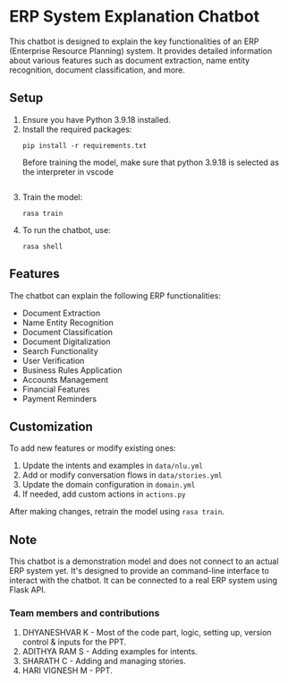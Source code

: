 # ERP System Explanation Chatbot

This chatbot is designed to explain the key functionalities of an ERP (Enterprise Resource Planning) system. It provides detailed information about various features such as document extraction, name entity recognition, document classification, and more.

## Setup

1. Ensure you have Python 3.9.18 installed.
2. Install the required packages:
   ```
   pip install -r requirements.txt
   ```
   Before training the model, make sure that python 3.9.18 is selected as the interpreter in vscode
   ```
3. Train the model:
   ```
   rasa train
   ```
4. To run the chatbot, use:
   ```
   rasa shell
   ```

## Features

The chatbot can explain the following ERP functionalities:
- Document Extraction
- Name Entity Recognition
- Document Classification
- Document Digitalization
- Search Functionality
- User Verification
- Business Rules Application
- Accounts Management
- Financial Features
- Payment Reminders

## Customization

To add new features or modify existing ones:
1. Update the intents and examples in `data/nlu.yml`
2. Add or modify conversation flows in `data/stories.yml`
3. Update the domain configuration in `domain.yml`
4. If needed, add custom actions in `actions.py`

After making changes, retrain the model using `rasa train`.

## Note

This chatbot is a demonstration model and does not connect to an actual ERP system yet. It's designed to provide an command-line interface to interact with the chatbot.
It can be connected to a real ERP system using Flask API.

### Team members and contributions

1. DHYANESHVAR K - Most of the code part, logic, setting up, version control & inputs for the PPT.
2. ADITHYA RAM S - Adding examples for intents.
3. SHARATH C - Adding and managing stories.
4. HARI VIGNESH M - PPT.